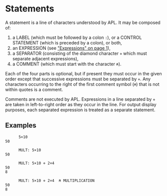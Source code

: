 # Statements

A statement is a line of characters understood by APL.  It may be composed of:

1. a LABEL (which must be followed by a colon `:`), or a CONTROL STATEMENT (which is preceded by a colon), or both, 
2. an EXPRESSION (see ["Expressions" on page 1](../../../introduction/programmers-guide-introduction/expressions.md)),
3. a SEPARATOR (consisting of the diamond character `⋄` which must separate adjacent expressions),
4. a COMMENT (which must start with the character `⍝`).

Each of the four parts is optional, but if present they must occur in the given order except that successive expressions must be separated by `⋄`. Any characters occurring to the right of the first comment symbol (`⍝`) that is not within quotes is a comment.

Comments are not executed by APL. Expressions in a line separated by `⋄` are taken in left-to-right order as they occur in the line. For output display purposes, each separated expression is treated as a separate statement.

## Examples
```apl
      5×10
50
 
      MULT: 5×10
50
 
      MULT: 5×10 ⋄ 2×4
50
8
 
      MULT: 5×10 ⋄ 2×4  ⍝ MULTIPLICATION
50
8
```
